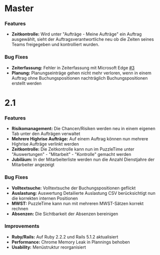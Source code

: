 # Master

### Features
* **Zeitkontrolle:** Wird unter "Aufträge - Meine Aufträge" ein Auftrag ausgewählt, sieht der Auftragsverantwortliche neu ob die Zeiten seines Teams freigegeben und kontrolliert wurden.

### Bug Fixes
* **Zeiterfassung:** Fehler in Zeiterfassung mit Microsoft Edge [\#3](https://github.com/puzzle/puzzletime/issues/3)
* **Planung:** Planungseinträge gehen nicht mehr verloren, wenn in einem Auftrag ohne Buchungspositionen nachträglich Buchungspositionen erstellt werden

# 2.1

### Features

* **Risikomanagement:** Die Chancen/Risiken werden neu in einem eigenen Tab unter den Aufträgen verwaltet
* **Mehrere Highrise Aufträge:** Auf einem Auftrag können nun mehrere Highrise Aufträge verlinkt werden
* **Zeitkontrolle:** Die Zeitkontrolle kann nun im PuzzleTime unter "Auswertungen" - "Mitarbeit" - "Kontrolle" gemacht werden
* **Jubiläum:** In der Mitarbeiterliste werden nun die Anzahl Dienstjahre der Mitarbeiter angezeigt


### Bug Fixes

* **Volltextsuche:** Volltextsuche der Buchungspositionen geflickt
* **Auslastung:** Auswertung Detailierte Auslastung CSV berücksichtigt nun die korrekten internen Positionen
* **MWST:** PuzzleTime kann nun mit mehreren MWST-Sätzen korrekt rechnen
* **Absenzen:** Die Sichtbarkeit der Absenzen bereinigen


### Improvements

* **Ruby/Rails:** Auf Ruby 2.2.2 und Rails 5.1.2 aktualisiert
* **Performance:** Chrome Memory Leak in Plannings behoben
* **Usability:** Menüstruktur reorganisiert


